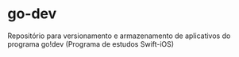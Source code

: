 # go-dev
Repositório para versionamento e armazenamento de aplicativos do programa go!dev (Programa de estudos Swift-iOS)
